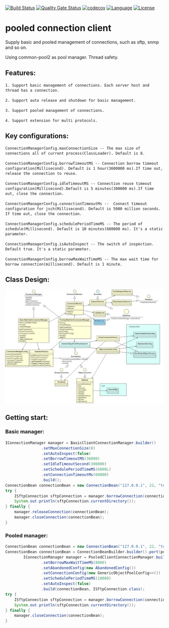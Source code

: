 [![Build Status](https://travis-ci.org/xvzhu/pooled-connection-client.svg?branch=master)](https://travis-ci.org/xvzhu/pooled-connection-client)
[![Quality Gate Status](https://sonarcloud.io/api/project_badges/measure?project=xvzhu_pooled-connection-client&metric=alert_status)](https://sonarcloud.io/dashboard?id=xvzhu_pooled-connection-client)
[![codecov](https://codecov.io/gh/xvzhu/pooled-connection-client/branch/master/graph/badge.svg)](https://codecov.io/gh/xvzhu/pooled-connection-client)
[![Language](https://img.shields.io/badge/language-java-blue.svg)](README.md)
[![License](https://img.shields.io/badge/license-Apache2.0-brightgreen.svg)](LICENSE)


# pooled connection client
Supply basic and pooled management of connections, such as sftp, snmp and so on.

Using common-pool2 as pool manager. Thread safety.

## Features:

```
1. Support basic management of connections. Each server host and thread has a connection.

2. Support auto release and shutdown for basic management.

3. Support pooled management of connections.

4. Support extension for multi protocols.
```


## Key configurations:

```
ConnectionManagerConfig.maxConnectionSize -- The max size of connections all of current process(ClassLoader). Default is 8.

ConnectionManagerConfig.borrowTimeoutMS -- Connection borrow timeout configuration(Millisecond). Default is 1 hour(3600000 ms).If time out, release the connection to reuse.

ConnectionManagerConfig.idleTimeoutMS -- Connection reuse timeout configuration(Millisecond).Default is 5 minutes(300000 ms).If time out, close the connection.

ConnectionManagerConfig.connectionTimeoutMs --  Connect timeout configuration for jsch(Millisecond). Default is 5000 million seconds. If time out, close the connection.

ConnectionManagerConfig.schedulePeriodTimeMS -- The period of schedule(Millisecond). Default is 10 minutes(600000 ms). It's a static parameter.

ConnectionManagerConfig.isAutoInspect -- The switch of inspection. Default true. It's a static parameter.

ConnectionManagerConfig.borrowMaxWaitTimeMS -- The max wait time for borrow connection(millisecond). Default is 1 minute.

```

## Class Design:

![design](design.png "design")


## Getting start:
### Basic manager:

```java
IConnectionManager manager = BasicClientConnectionManager.builder()
                .setMaxConnectionSize(8)
                .setAutoInspect(false)
                .setBorrowTimeoutMS(36000)
                .setIdleTimeoutSecond(300000)
                .setSchedulePeriodTimeMS(6000L)
                .setConnectionTimeoutMs(60000)
                .build();
ConnectionBean connectionBean = new ConnectionBean("127.0.0.1", 22, "test", "test");getConnectionBean();
try {
    ISftpConnection sftpConnection = manager.borrowConnection(connectionBean, ISftpConnection.class);
    System.out.println(sftpConnection.currentDirectory());
} finally {
    manager.releaseConnection(connectionBean);
    manager.closeConnection(connectionBean);
}
```

### Pooled manager:

```java
ConnectionBean connectionBean = new ConnectionBean("127.0.0.1", 22, "test", "test");
ConnectionBean connectionBean = ConnectionBeanBuilder.builder().port(port).build().getConnectionBean();
        IConnectionManager manager = PooledClientConnectionManager.builder()
                .setBorrowMaxWaitTimeMS(8000)
                .setAbandonedConfig(new AbandonedConfig())
                .setConnectionConfig(new GenericObjectPoolConfig<>())
                .setSchedulePeriodTimeMS(10000)
                .setAutoInspect(false)
                .build(connectionBean, ISftpConnection.class);
try {
    ISftpConnection sftpConnection = manager.borrowConnection(connectionBean, ISftpConnection.class);
    System.out.println(sftpConnection.currentDirectory());
} finally {
    manager.closeConnection(connectionBean);
}
```
